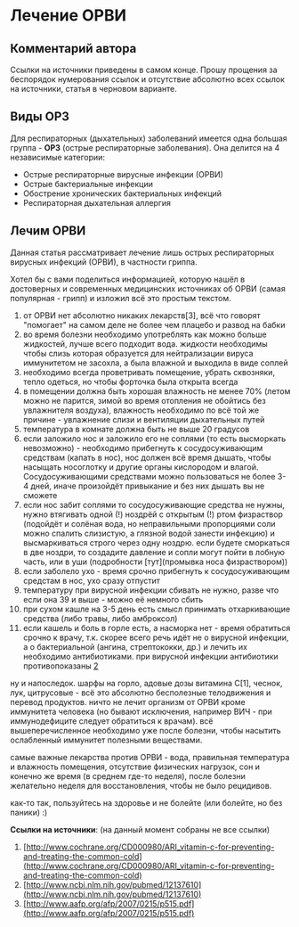 # Лечение ОРВИ 

## Комментарий автора

Ссылки на источники приведены в самом конце. Прошу прощения за беспорядок нумерования ссылок и отсутствие абсолютно всех ссылок на источники, статья в черновом варианте.

## Виды ОРЗ

Для респираторных (дыхательных) заболеваний имеется одна большая группа - **ОРЗ** (острые респираторные заболевания).
Она делится на 4 независимые категории:

* Острые респираторные вирусные инфекции (ОРВИ) 
* Острые бактериальные инфекции
* Обострение хронических бактериальных инфекций 
* Респираторная дыхательная аллергия

## Лечим ОРВИ

Данная статья рассматривает лечение лишь острых респираторных вирусных инфекций (ОРВИ), в частности гриппа.

Хотел бы с вами поделиться информацией, которую нашёл в достоверных и современных медицинских источниках об ОРВИ (самая популярная - грипп) и изложил всё это простым текстом.

1) от ОРВИ нет абсолютно никаких лекарств[3], всё что говорят "помогает" на самом деле не более чем плацебо и развод на бабки
2) во время болезни необходимо употреблять как можно больше жидкостей, лучше всего подходит вода. жидкости необходимы чтобы слизь которая образуется для нейтрализации вируса иммунитетом не засохла, а была влажной и выходила в виде соплей
3) необходимо всегда проветривать помещение, убрать сквозняки, тепло одеться, но чтобы форточка была открыта всегда
4) в помещении должна быть хорошая влажность не менее 70% (летом можно не парится, зимой во время отопления не обойтись без увлажнителя воздуха), влажность необходимо по всё той же причине - увлажнение слизи и вентиляции дыхательных путей
5) температура в комнате должна быть не выше 20 градусов
6) если заложило нос и заложило его не соплями (то есть высморкать невозможно) - необходимо прибегнуть к сосудосуживающим средствам (капать в нос), нос должен всё время дышать, чтобы насыщать носоглотку и другие органы кислородом и влагой. Сосудосуживающими средствами можно пользоваться не более 3-4 дней, иначе произойдёт привыкание и без них дышать вы не сможете
7) если нос забит соплями то сосудосуживающие средства не нужны, нужно втягивать одной (!) ноздрёй с открытым (!) ртом физраствор (подойдёт и солёная вода, но неправильными пропорциями соли можно спалить слизистую, а глязной водой занести инфекцию) и высмаркиваться строго через одну ноздрю. если будете сморкаться в две ноздри, то создадите давление и сопли могут пойти в лобную часть, или в уши (подробности [тут](промывка носа физраствором))
8) если заболело ухо - время срочно прибегнуть к сосудосуживающим средстам в нос, ухо сразу отпустит
9) температуру при вирусной инфекции сбивать не нужно, разве что если она 39 и выше - можно её немного сбить
10) при сухом кашле на 3-5 день есть смысл принимать отхаркивающие средства (либо травы, либо амброксол)
11) если кашель и боль в горле есть, а насморка нет - время обратиться срочно к врачу, т.к. скорее всего речь идёт не о вирусной инфекции, а о бактериальной (ангина, стрептококки, др.) и лечить их необходимо антибиотиками. при вирусной инфекции антибиотики противопоказаны [2](!)

ну и напоследок. шарфы на горло, адовые дозы витамина С[1], чеснок, лук, цитрусовые - всё это абсолютно бесполезные телодвижения и перевод продуктов. ничто не лечит организм от ОРВИ кроме иммунитета человека (но бывают исключения, например ВИЧ - при иммунодефиците следует обратиться к врачам). всё вышеперечисленное необходимо уже после болезни, чтобы насытить ослабленный иммунитет полезными веществами.

самые важные лекарства против ОРВИ - вода, правильная температура и влажность помещения, отсутствие физических нагрузок, сон и конечно же время (в среднем где-то неделя), после болезни желательно неделя для восстановления, чтобы не было рецидивов.

как-то так, пользуйтесь на здоровье и не болейте (или болейте, но без паники) :)

**Ссылки на источники**: (на данный момент собраны не все ссылки)

1) [http://www.cochrane.org/CD000980/ARI_vitamin-c-for-preventing-and-treating-the-common-cold](http://www.cochrane.org/CD000980/ARI_vitamin-c-for-preventing-and-treating-the-common-cold)
2) [http://www.ncbi.nlm.nih.gov/pubmed/12137610](http://www.ncbi.nlm.nih.gov/pubmed/12137610)
3) [http://www.aafp.org/afp/2007/0215/p515.pdf](http://www.aafp.org/afp/2007/0215/p515.pdf)